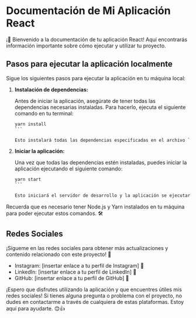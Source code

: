 # Documentación de Mi Aplicación React

¡🚀 Bienvenido a la documentación de tu aplicación React! Aquí encontrarás información importante sobre cómo ejecutar y utilizar tu proyecto.

## Pasos para ejecutar la aplicación localmente

Sigue los siguientes pasos para ejecutar la aplicación en tu máquina local:

1. **Instalación de dependencias:**

   Antes de iniciar la aplicación, asegúrate de tener todas las dependencias necesarias instaladas. Para hacerlo, ejecuta el siguiente comando en tu terminal:

   ````bash
   yarn install
   ```

   Esto instalará todas las dependencias especificadas en el archivo `package.json` y las guardará en la carpeta `node_modules`. 📦

2. **Iniciar la aplicación:**

   Una vez que todas las dependencias estén instaladas, puedes iniciar la aplicación ejecutando el siguiente comando:

   ````bash
   yarn start
   ```

   Esto iniciará el servidor de desarrollo y la aplicación se ejecutará en tu navegador predeterminado. Podrás ver los cambios en tiempo real a medida que realices modificaciones en el código fuente. 🚀✨

Recuerda que es necesario tener Node.js y Yarn instalados en tu máquina para poder ejecutar estos comandos. 🛠️

## Redes Sociales

¡Sígueme en las redes sociales para obtener más actualizaciones y contenido relacionado con este proyecto! 🌟

- Instagram: [insertar enlace a tu perfil de Instagram] 📸
- LinkedIn: [insertar enlace a tu perfil de LinkedIn] 💼
- GitHub: [insertar enlace a tu perfil de GitHub] 🐙

¡Espero que disfrutes utilizando la aplicación y que encuentres útiles mis redes sociales! Si tienes alguna pregunta o problema con el proyecto, no dudes en contactarme a través de cualquiera de estas plataformas. Estoy aquí para ayudarte. 😊👍